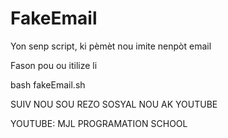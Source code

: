 # FakeEmail

Yon senp script, ki pèmèt nou imite nenpòt email

Fason pou ou itilize li

bash fakeEmail.sh

SUIV NOU SOU REZO SOSYAL NOU AK YOUTUBE

YOUTUBE: MJL PROGRAMATION SCHOOL
